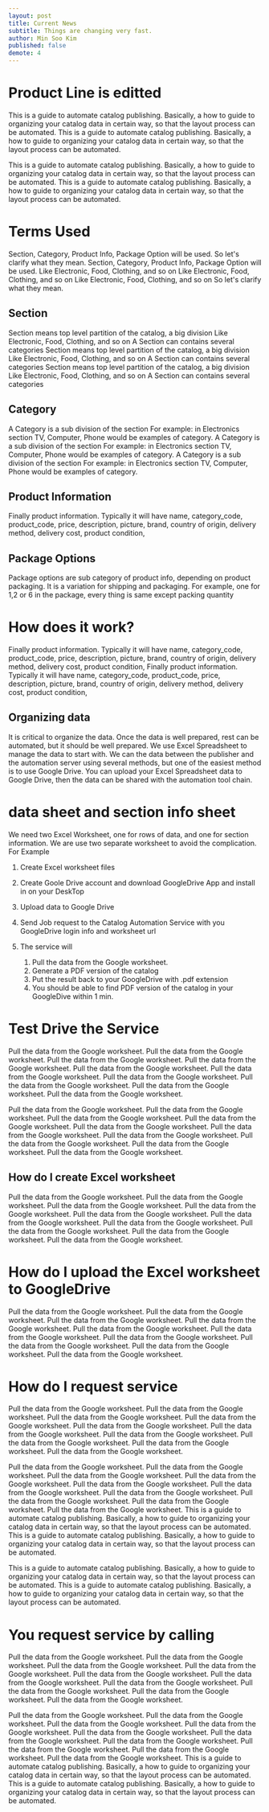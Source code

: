 ```yaml
--- 
layout: post
title: Current News 
subtitle: Things are changing very fast.
author: Min Soo Kim
published: false
demote: 4
---
```





# Product Line is editted

This is a guide to automate catalog publishing. Basically, a how to guide to organizing your catalog data in certain way, so that the layout process can be automated. This is a guide to automate catalog publishing. Basically, a how to guide to organizing your catalog data in certain way, so that the layout process can be automated.

This is a guide to automate catalog publishing. Basically, a how to guide to organizing your catalog data in certain way, so that the layout process can be automated. This is a guide to automate catalog publishing. Basically, a how to guide to organizing your catalog data in certain way, so that the layout process can be automated.
	
	
	 
# Terms Used
Section, Category, Product Info, Package Option will be used. So let's clarify what they mean. Section, Category, Product Info, Package Option will be used. Like Electronic, Food, Clothing, and so on Like Electronic, Food, Clothing, and so on Like Electronic, Food, Clothing, and so on
So let's clarify what they mean.
	
## Section
Section means top level partition of the catalog, a big division 
Like Electronic, Food, Clothing, and so on
A Section can contains several categories
Section means top level partition of the catalog, a big division 
Like Electronic, Food, Clothing, and so on
A Section can contains several categories Section means top level partition of the catalog, a big division 
Like Electronic, Food, Clothing, and so on
A Section can contains several categories
	
## Category
A Category is a sub division of the section
For example: in Electronics section TV, Computer, Phone would be examples of category.
A Category is a sub division of the section
For example: in Electronics section TV, Computer, Phone would be examples of category.
A Category is a sub division of the section
For example: in Electronics section TV, Computer, Phone would be examples of category.

## Product Information

Finally product information. Typically it will have
name, category_code, product_code, price, description, picture, brand, country of origin, delivery method, delivery cost, product condition, 

## Package Options

Package options are sub category of product info, depending on product packaging. It is a variation for shipping and packaging. For example, one for 1,2 or 6 in the package, every thing is same except packing quantity


# How does it work?

Finally product information. Typically it will have
name, category_code, product_code, price, description, picture, brand, country of origin, delivery method, delivery cost, product condition, Finally product information. Typically it will have name, category_code, product_code, price, description, picture, brand, country of origin, delivery method, delivery cost, product condition, 

## Organizing data

It is critical to organize the data. Once the data is well prepared, rest can be automated, but it should be well prepared. We use Excel Spreadsheet to manage the data to start with. We can the data between the publisher and the automation server using several methods, but one of the easiest method is to use Google Drive. You can upload your Excel Spreadsheet data to Google Drive, then the data can be shared with the automation tool chain.
	
# data sheet and section info sheet
We need two Excel Worksheet, one for rows of data, and one for section information. We are use two separate worksheet to avoid the complication.
For Example
1. Create Excel worksheet files 

2. Create Goole Drive account and download GoogleDrive App and install in on your DeskTop		

3. Upload data to Google Drive

4. Send Job request to the Catalog Automation Service with you GoogleDrive login info and worksheet url 

5. The service will
	1. Pull the data from the Google worksheet.
	2. Generate a PDF version of the catalog 
	3. Put the result back to your GoogleDrive with .pdf extension
 	4. You should be able to find PDF version of the catalog in your GoogleDive within 1 min.

# Test Drive the Service
 
Pull the data from the Google worksheet. Pull the data from the Google worksheet. Pull the data from the Google worksheet. Pull the data from the Google worksheet. Pull the data from the Google worksheet. Pull the data from the Google worksheet. Pull the data from the Google worksheet. Pull the data from the Google worksheet. Pull the data from the Google worksheet. Pull the data from the Google worksheet.

Pull the data from the Google worksheet. Pull the data from the Google worksheet. Pull the data from the Google worksheet. Pull the data from the Google worksheet. Pull the data from the Google worksheet. Pull the data from the Google worksheet. Pull the data from the Google worksheet. Pull the data from the Google worksheet. Pull the data from the Google worksheet. Pull the data from the Google worksheet.

## How do I create Excel worksheet

Pull the data from the Google worksheet. Pull the data from the Google worksheet. Pull the data from the Google worksheet. Pull the data from the Google worksheet. Pull the data from the Google worksheet. Pull the data from the Google worksheet. Pull the data from the Google worksheet. Pull the data from the Google worksheet. Pull the data from the Google worksheet. Pull the data from the Google worksheet.

# How do I upload the Excel worksheet to GoogleDrive

Pull the data from the Google worksheet. Pull the data from the Google worksheet. Pull the data from the Google worksheet. Pull the data from the Google worksheet. Pull the data from the Google worksheet. Pull the data from the Google worksheet. Pull the data from the Google worksheet. Pull the data from the Google worksheet. Pull the data from the Google worksheet. Pull the data from the Google worksheet.

# How do I request service

Pull the data from the Google worksheet. Pull the data from the Google worksheet. Pull the data from the Google worksheet. Pull the data from the Google worksheet. Pull the data from the Google worksheet. Pull the data from the Google worksheet. Pull the data from the Google worksheet. Pull the data from the Google worksheet. Pull the data from the Google worksheet. Pull the data from the Google worksheet.

Pull the data from the Google worksheet. Pull the data from the Google worksheet. Pull the data from the Google worksheet. Pull the data from the Google worksheet. Pull the data from the Google worksheet. Pull the data from the Google worksheet. Pull the data from the Google worksheet. Pull the data from the Google worksheet. Pull the data from the Google worksheet. Pull the data from the Google worksheet. This is a guide to automate catalog publishing. Basically, a how to guide to organizing your catalog data in certain way, so that the layout process can be automated. This is a guide to automate catalog publishing. Basically, a how to guide to organizing your catalog data in certain way, so that the layout process can be automated.

This is a guide to automate catalog publishing. Basically, a how to guide to organizing your catalog data in certain way, so that the layout process can be automated. This is a guide to automate catalog publishing. Basically, a how to guide to organizing your catalog data in certain way, so that the layout process can be automated.

# You request service by calling

Pull the data from the Google worksheet. Pull the data from the Google worksheet. Pull the data from the Google worksheet. Pull the data from the Google worksheet. Pull the data from the Google worksheet. Pull the data from the Google worksheet. Pull the data from the Google worksheet. Pull the data from the Google worksheet. Pull the data from the Google worksheet. Pull the data from the Google worksheet.

Pull the data from the Google worksheet. Pull the data from the Google worksheet. Pull the data from the Google worksheet. Pull the data from the Google worksheet. Pull the data from the Google worksheet. Pull the data from the Google worksheet. Pull the data from the Google worksheet. Pull the data from the Google worksheet. Pull the data from the Google worksheet. Pull the data from the Google worksheet. This is a guide to automate catalog publishing. Basically, a how to guide to organizing your catalog data in certain way, so that the layout process can be automated. This is a guide to automate catalog publishing. Basically, a how to guide to organizing your catalog data in certain way, so that the layout process can be automated.

